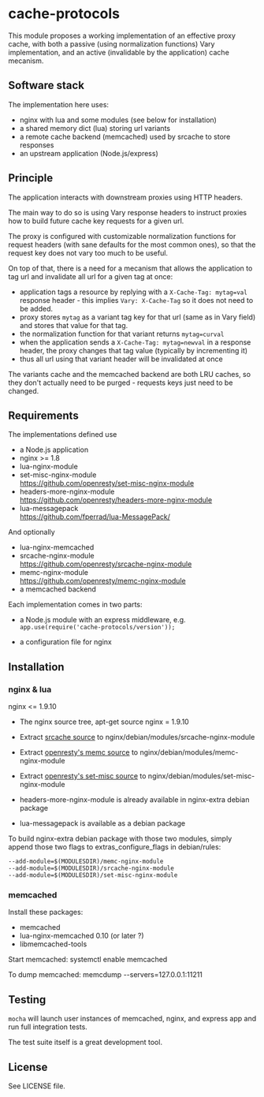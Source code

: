 cache-protocols
===============

This module proposes a working implementation of an effective proxy cache,
with both a passive (using normalization functions) Vary implementation, and
an active (invalidable by the application) cache mecanism.


Software stack
--------------

The implementation here uses:

- nginx with lua and some modules (see below for installation)
- a shared memory dict (lua) storing url variants
- a remote cache backend (memcached) used by srcache to store responses
- an upstream application (Node.js/express)


Principle
---------

The application interacts with downstream proxies using HTTP headers.

The main way to do so is using Vary response headers to instruct proxies how to
build future cache key requests for a given url.

The proxy is configured with customizable normalization functions for request
headers (with sane defaults for the most common ones), so that the request key
does not vary too much to be useful.

On top of that, there is a need for a mecanism that allows the application to
tag url and invalidate all url for a given tag at once:

- application tags a resource by replying with a `X-Cache-Tag: mytag=val` response
header - this implies `Vary: X-Cache-Tag` so it does not need to be added.
- proxy stores `mytag` as a variant tag key for that url (same as in Vary field)
and stores that value for that tag.
- the normalization function for that variant returns `mytag=curval`
- when the application sends a `X-Cache-Tag: mytag=newval` in a response
header, the proxy changes that tag value (typically by incrementing it)
- thus all url using that variant header will be invalidated at once

The variants cache and the memcached backend are both LRU caches, so they don't
actually need to be purged - requests keys just need to be changed.


Requirements
------------

The implementations defined use

- a Node.js application
- nginx >= 1.8
- lua-nginx-module
- set-misc-nginx-module  
  https://github.com/openresty/set-misc-nginx-module
- headers-more-nginx-module  
  https://github.com/openresty/headers-more-nginx-module
- lua-messagepack  
  https://github.com/fperrad/lua-MessagePack/

And optionally

- lua-nginx-memcached
- srcache-nginx-module  
  https://github.com/openresty/srcache-nginx-module
- memc-nginx-module  
  https://github.com/openresty/memc-nginx-module
- a memcached backend

Each implementation comes in two parts:

- a Node.js module with an express middleware, e.g.  
  `app.use(require('cache-protocols/version'));`

- a configuration file for nginx


Installation
------------

### nginx & lua

nginx <= 1.9.10

* The nginx source tree,
apt-get source nginx = 1.9.10

* Extract [srcache source](https://github.com/openresty/srcache-nginx-module/archive/v0.30.tar.gz) to nginx/debian/modules/srcache-nginx-module

* Extract [openresty's memc source](https://github.com/openresty/memc-nginx-module/archive/v0.16.tar.gz) to nginx/debian/modules/memc-nginx-module

* Extract [openresty's set-misc source](https://github.com/openresty/set-misc-nginx-module/archive/v0.30.tar.gz) to nginx/debian/modules/set-misc-nginx-module

* headers-more-nginx-module is already available in nginx-extra debian package

* lua-messagepack is available as a debian package

To build nginx-extra debian package with those two modules, simply append
those two flags to extras_configure_flags in debian/rules:
```
--add-module=$(MODULESDIR)/memc-nginx-module
--add-module=$(MODULESDIR)/srcache-nginx-module
--add-module=$(MODULESDIR)/set-misc-nginx-module
```


### memcached

Install these packages:
- memcached
- lua-nginx-memcached 0.10 (or later ?)
- libmemcached-tools

Start memcached:
systemctl enable memcached

To dump memcached:
memcdump --servers=127.0.0.1:11211


Testing
-------

`mocha` will launch user instances of memcached, nginx, and express app and run
full integration tests.

The test suite itself is a great development tool.


License
-------

See LICENSE file.

